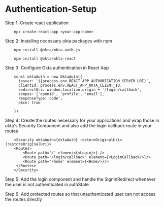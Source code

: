 # Authentication-Setup

Step 1: Create react application

        npx create-react-app <your-app-name>
        
Step 2: Installing necessary okta packages with npm 
        
        npm install @okta/okta-auth-js
       
        npm install @okta/okta-react
        
Step 3: Configure Okta authentication in React App

        const oktaAuth = new OktaAuth({
          issuer: `${process.env.REACT_APP_AUTHORIZATION_SERVER_URI}`,
          clientId: process.env.REACT_APP_OKTA_CLIENT_ID,
          redirectUri: window.location.origin + '/login/callback',
          scopes: ['openid', 'profile', 'email'],
          responseType:'code',
          pkce: true

        })
        
Step 4: Create the routes necessary for your applications and wrap those in okta's Security Component and also add the login callback route in your routes 

        <Security oktaAuth={oktaAuth} restoreOriginalUri={restoreOriginalUri}>
        <Routes>
            <Route path='/' element={<Login/>} />
            <Route path='/login/callback' element={<LoginCallback/>}/>
            <Route path='/home' element={<Home/>}/>
         </Routes>
        </Security>
        
Step 5: Add the login component and handle the SignInRedirect whenever the user is not authenticated in authState

Step 6: Add protected routes so that unauthenticated user can not access the routes directly

